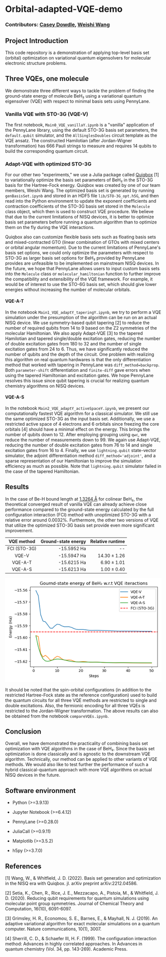 # Orbital-adapted-VQE-demo

### Contributors: [Casey Dowdle](https://github.com/CaseyLeeDowdle), [Weishi Wang](https://github.com/frankwswang)

## Project Introduction

This code repository is a demonstration of applying top-level basis set (orbital) optimization on variational quantum eigensolvers for molecular electronic structure problems.

## Three VQEs, one molecule

We demonstrate three different ways to tackle the problem of finding the ground-state energy of molecule BeH₂ using a variational quantum eigensolver (VQE) with respect to minimal basis sets using PennyLane.

### Vanilla VQE with STO-3G (VQE-V)

The first notebook, `Main0_VQE_vanillaY.ipynb` is a "vanilla" application of the PennyLane library, using the default STO-3G basis set parameters, the `default.qubit` simulator, and the `AllSinglesDoubles` circuit template as the VQE ansatz. The constructed Hamilotian (after Jordan-Wigner transformation) has 666 Pauli strings to measure and requires 14 qubits to build the corresponding quantum circuit.

### Adapt-VQE with optimized STO-3G

For our other two "experiments," we use a Julia package called [Quiqbox](https://github.com/frankwswang/Quiqbox.jl) [1] to variationally optimize the basis set parameters of BeH₂ in the STO-3G basis for the Hartree-Fock energy. Quiqbox was created by one of our team members, Weishi Wang. The optimized basis set is generated by running `genBasisSet.ipynb` and stored in an HDF5 file `lib/STO-3G_opt.h5G`, and then read into the Python environment to update the exponent coefficients and contraction coefficients of the STO-3G basis set stored in the `Molecule` class object, which then is used to construct VQE procedure. We believe that due to the current limitations of NISQ devices, it is better to optimize basis set parameters before running a quantum algorithm than to optimize them on the fly during the VQE interactions.

Quiqbox also can customize flexible basis sets such as floating basis sets and mixed-contracted GTO (linear combination of GTOs with mixed centers or orbital angular momentum). Due to the current limitations of PennyLane's basis set options, we could only optimize the parameters with respect to STO-3G as larger basis set options for BeH₂ provided by PennyLane provides are unfeasible to be implemented on mainstream NISQ devices. In the future, we hope that PennyLane allows users to input custom basis sets into the `Molecule` class or `molecular_hamiltonian` function to further improve the compatibility and extensibility of the VQE framework. For example, it would be of interest to use the STO-6G basis set, which should give lower energies without increasing the number of molecular orbitals.

#### VQE-A-T

In the notebook `Main1_VQE_adaptY_taperingY.ipynb`, we try to perform a VQE simulation under the presumption of the algorithm can be run on an actual NISQ device. We use symmetry-based qubit tapering [2] to reduce the number of required qubits from 14 to 9 based on the Z2 symmetries of the molecular Hamiltonian. We also apply Adapt-VQE [3] to the tapered Hamilotian and tapered single/double excitation gates, reducing the number of double excitation gates from 180 to 32 and the number of single excitation gates from 24 to 6. Thus, we have significantly reduced the number of qubits and the depth of the circuit. One problem with realizing this algorithm on real quantum hardwares is that the only differentiation method that worked with tapering in PennyLane was `diff_method=backprop`. Both `parameter-shift` differentiation and `finite-diff` gave errors when using the tapered Hamiltonian and excitation gates. We hope PennyLane resolves this issue since qubit tapering is crucial for realizing quantum chemistry algorithms on NISQ devices.

#### VQE-A-S

In the notebook `Main2_VQE_adaptY_activeSpaceY.ipynb`, we present our computationally fastest VQE algorithm for a classical simulator. We still use the same optimized STO-3G as the input basis set. Additionally, we use a restricted active space of 4 electrons and 6 orbitals since freezing the core orbitals [4] should have a minimal effect on the energy. This brings the number of qubits down to 12. After employing grouping using `qwc`, we reduce the number of measurements down to 99. We again use Adapt-VQE, reducing the number of double excitation gates from 76 to 14 and single excitation gates from 16 to 4. Finally, we use `lightning.qubit` state-vector simulator, the adjoint differentiation method `diff_method='adjoint'`, and a sparse representation of our Hamiltonian to improve the simulation efficiency as much as possible. Note that `lightning.qubit` simulator failed in the case of the tapered Hamiltonian.

## Results

In the case of Be-H bound length at [1.3264 Å](https://cccbdb.nist.gov/exp2x.asp?casno=7787522&charge=0) for colinear BeH₂, the theoretical converged result of vanilla VQE can already achieve close performance compared to the ground-state energy calculated by the full configuration interaction (FCI) method with unoptimized STO-3G with a relative error around 0.0032%. Furthermore, the other two versions of VQE that utilize the optimized STO-3G basis set provide even more significant improvement.

| VQE method   | Ground-state energy | Relative runtime |
| :---:        | ---:                | ---:             |
| FCI (STO-3G) | -15.5952 Ha         |  --              |
| VQE-V        | -15.5947 Ha         | 14.30 ± 1.26     |
| VQE-A-T      | -15.6215 Ha         |  6.90 ± 1.01     |
| VQE-A-S      | -15.6213 Ha         |  1.00 ± 0.40     |

![ ](plots/energy.png)

It should be noted that the spin-orbital configurations (in addition to the restricted Hartree-Fock state as the reference configuration) used to build the quantum circuits for all three VQE methods are restricted to single and double excitations. Also, the fermionic encoding for all three VQEs is restricted to the Jordan-Wigner transformation. The above results can also be obtained from the notebook `compareVQEs.ipynb`.

## Conclusion

Overall, we have demonstrated the practicality of combining basis set optimization with VQE algorithms in the case of BeH₂. Since the basis set optimization is done classically and is agnostic to the downstream VQE algorithm. Technically, our method can be applied to other variants of VQE methods. We would also like to test further the performance of such a hybrid classical-quantum approach with more VQE algorithms on actual NISQ devices in the future.

## Software environment

* Python (>=3.9.13)

* Jupyter Notebook (>=6.4.12)

* PennyLane (>=0.28.0)

* JuliaCall (>=0.9.11)

* Matplotlib (>=3.5.2)

* h5py (>=3.7.0)

## References

[1] Wang, W., & Whitfield, J. D. (2022). Basis set generation and optimization in the NISQ era with Quiqbox. jl. arXiv preprint arXiv:2212.04586.

[2] Setia, K., Chen, R., Rice, J. E., Mezzacapo, A., Pistoia, M., & Whitfield, J. D. (2020). Reducing qubit requirements for quantum simulations using molecular point group symmetries. Journal of Chemical Theory and Computation, 16(10), 6091-6097.

[3] Grimsley, H. R., Economou, S. E., Barnes, E., & Mayhall, N. J. (2019). An adaptive variational algorithm for exact molecular simulations on a quantum computer. Nature communications, 10(1), 3007.

[4] Sherrill, C. D., & Schaefer III, H. F. (1999). The configuration interaction method: Advances in highly correlated approaches. In Advances in quantum chemistry (Vol. 34, pp. 143-269). Academic Press.
